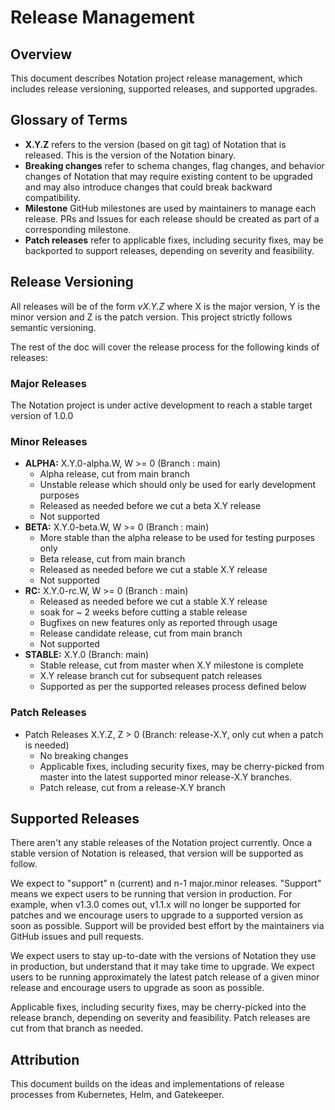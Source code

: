 # Release Management

## Overview

This document describes Notation project release management, which includes release versioning, supported releases, and supported upgrades.

## Glossary of Terms

- **X.Y.Z** refers to the version (based on git tag) of Notation that is released. This is the version of the Notation binary.
- **Breaking changes** refer to schema changes, flag changes, and behavior changes of Notation that may require existing content to be upgraded and may also introduce changes that could break backward compatibility.
- **Milestone** GitHub milestones are used by maintainers to manage each release. PRs and Issues for each release should be created as part of a corresponding milestone.
- **Patch releases** refer to applicable fixes, including security fixes, may be backported to support releases, depending on severity and feasibility.

## Release Versioning

All releases will be of the form _vX.Y.Z_ where X is the major version, Y is the minor version and Z is the patch version. This project strictly follows semantic versioning.

The rest of the doc will cover the release process for the following kinds of releases:

### Major Releases

The Notation project is under active development to reach a stable target version of 1.0.0

### Minor Releases

- **ALPHA:** X.Y.0-alpha.W, W >= 0 (Branch : main)
  - Alpha release, cut from main branch
  - Unstable release which should only be used for early development purposes
  - Released as needed before we cut a beta X.Y release
  - Not supported
- **BETA:** X.Y.0-beta.W, W >= 0 (Branch : main)
  - More stable than the alpha release to be used for testing purposes only
  - Beta release, cut from main branch
  - Released as needed before we cut a stable X.Y release
  - Not supported
- **RC:** X.Y.0-rc.W, W >= 0 (Branch : main)
  - Released as needed before we cut a stable X.Y release
  - soak for ~ 2 weeks before cutting a stable release
  - Bugfixes on new features only as reported through usage
  - Release candidate release, cut from main branch
  - Not supported
- **STABLE:** X.Y.0 (Branch: main)
  - Stable release, cut from master when X.Y milestone is complete
  - X.Y release branch cut for subsequent patch releases
  - Supported as per the supported releases process defined below

### Patch Releases

- Patch Releases X.Y.Z, Z > 0 (Branch: release-X.Y, only cut when a patch is needed)
  - No breaking changes
  - Applicable fixes, including security fixes, may be cherry-picked from master into the latest supported minor release-X.Y branches.
  - Patch release, cut from a release-X.Y branch

## Supported Releases

There aren't any stable releases of the Notation project currently. Once a stable version of Notation is released, that version will be supported as follow.

We expect to "support" n (current) and n-1 major.minor releases. "Support" means we expect users to be running that version in production. For example, when v1.3.0 comes out, v1.1.x will no longer be supported for patches and we encourage users to upgrade to a supported version as soon as possible. Support will be provided best effort by the maintainers via GitHub issues and pull requests.

We expect users to stay up-to-date with the versions of Notation they use in production, but understand that it may take time to upgrade. We expect users to be running approximately the latest patch release of a given minor release and encourage users to upgrade as soon as possible.

Applicable fixes, including security fixes, may be cherry-picked into the release branch, depending on severity and feasibility. Patch releases are cut from that branch as needed.

## Attribution

This document builds on the ideas and implementations of release processes from Kubernetes, Helm, and Gatekeeper.
